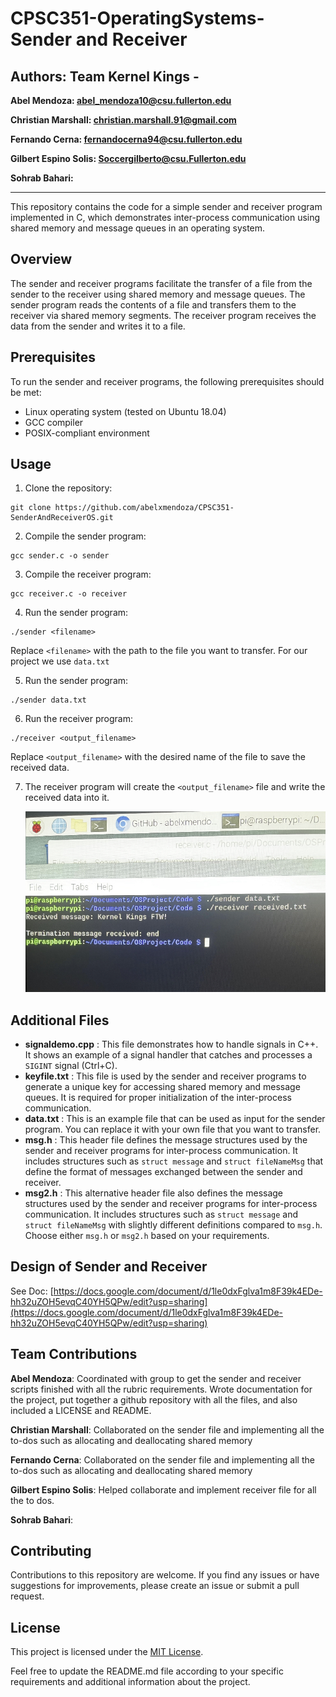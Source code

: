 # CPSC351-OperatingSystems-Sender and Receiver

## **Authors: Team Kernel Kings -**

**Abel Mendoza: abel_mendoza10@csu.fullerton.edu**

**Christian Marshall: christian.marshall.91@gmail.com**

**Fernando Cerna: fernandocerna94@csu.fullerton.edu**

**Gilbert Espino Solis: Soccergilberto@csu.Fullerton.edu**

**Sohrab Bahari:**

---

This repository contains the code for a simple sender and receiver program implemented in C, which demonstrates inter-process communication using shared memory and message queues in an operating system.

## Overview

The sender and receiver programs facilitate the transfer of a file from the sender to the receiver using shared memory and message queues. The sender program reads the contents of a file and transfers them to the receiver via shared memory segments. The receiver program receives the data from the sender and writes it to a file.

## Prerequisites

To run the sender and receiver programs, the following prerequisites should be met:

* Linux operating system (tested on Ubuntu 18.04)
* GCC compiler
* POSIX-compliant environment

## Usage

1. Clone the repository:

```shell
git clone https://github.com/abelxmendoza/CPSC351-SenderAndReceiverOS.git
```

2. Compile the sender program:

```shell
gcc sender.c -o sender
```

3. Compile the receiver program:

```shell
gcc receiver.c -o receiver
```

4. Run the sender program:

```shell
./sender <filename>
```

Replace `<filename>` with the path to the file you want to transfer. For our project we use `data.txt`

5. Run the sender program:

```shell
./sender data.txt
```

6. Run the receiver program:

```shell
./receiver <output_filename>
```

Replace `<output_filename>` with the desired name of the file to save the received data.

7. The receiver program will create the `<output_filename>` file and write the received data into it.

   ![1687734405623](image/README/1687734405623.png)

## Additional Files

* **signaldemo.cpp** : This file demonstrates how to handle signals in C++. It shows an example of a signal handler that catches and processes a `SIGINT` signal (Ctrl+C).
* **keyfile.txt** : This file is used by the sender and receiver programs to generate a unique key for accessing shared memory and message queues. It is required for proper initialization of the inter-process communication.
* **data.txt** : This is an example file that can be used as input for the sender program. You can replace it with your own file that you want to transfer.
* **msg.h** : This header file defines the message structures used by the sender and receiver programs for inter-process communication. It includes structures such as `struct message` and `struct fileNameMsg` that define the format of messages exchanged between the sender and receiver.
* **msg2.h** : This alternative header file also defines the message structures used by the sender and receiver programs for inter-process communication. It includes structures such as `struct message` and `struct fileNameMsg` with slightly different definitions compared to `msg.h`. Choose either `msg.h` or `msg2.h` based on your requirements.

## Design of Sender and Receiver

See Doc: [https://docs.google.com/document/d/1le0dxFglva1m8F39k4EDe-hh32uZOH5evqC40YH5QPw/edit?usp=sharing](https://docs.google.com/document/d/1le0dxFglva1m8F39k4EDe-hh32uZOH5evqC40YH5QPw/edit?usp=sharing)

## Team Contributions

**Abel Mendoza**: Coordinated with group to get the sender and receiver scripts finished with all the rubric requirements. Wrote documentation for the project, put together a github repository with all the files, and also included a LICENSE and README.

**Christian Marshall**: Collaborated on the sender file and implementing all the to-dos such as allocating and deallocating shared memory

**Fernando Cerna**: Collaborated on the sender file and implementing all the to-dos such as allocating and deallocating shared memory

**Gilbert Espino Solis**: Helped collaborate and implement receiver file for all the to dos.

**Sohrab Bahari**:

[
]()

## Contributing

Contributions to this repository are welcome. If you find any issues or have suggestions for improvements, please create an issue or submit a pull request.

## License

This project is licensed under the [MIT License](https://chat.openai.com/c/LICENSE).

Feel free to update the README.md file according to your specific requirements and additional information about the project.
